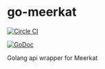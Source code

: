 # go-meerkat

[![Circle CI](https://circleci.com/gh/sjkaliski/go-meerkat/tree/master.png?style=badge)](https://circleci.com/gh/sjkaliski/go-meerkat/tree/master)

[![GoDoc](https://godoc.org/github.com/sjkaliski/go-meerkat?status.png)](https://godoc.org/github.com/sjkaliski/go-meerkat)

Golang api wrapper for Meerkat
